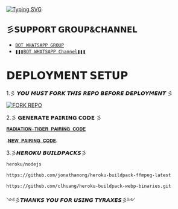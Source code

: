 <a href="https://git.io/typing-svg"><img src="https://readme-typing-svg.demolab.com?font=Protest+Strike&size=25&duration=600&pause=600&color=BBFFFB&random=false&width=435&lines=+Hi++%E1%95%95(+%D5%9E+%E1%97%9C+%D5%9E+)%E1%95%97+𝗜'𝗠+彡𝙏𝙔𝙍𝘼𝙓𝙀𝙎彡𝘼𝙉𝙏𝙄𝘽𝙐𝙂彡............+;A+Multi-fuctional+𝗪𝗛𝗔𝗧𝗦𝗔𝗣𝗣+𝗕𝗢𝗧;+++++𝗕𝗬+𝗧𝗛𝗘𝗘+𝗗𝗥𝗔𝗚𝗢𝗡" alt="Typing SVG" /></a>  



##  彡𝗦𝗨𝗣𝗣𝗢𝗥𝗧 𝗚𝗥𝗢𝗨𝗣&𝗖𝗛𝗔𝗡𝗡𝗘𝗟

- [`BOT WHATSAPP GROUP`](https://chat.whatsapp.com/I5xIShFtrk43tfaWEmppNH)
- [`❚❚❚BOT WHATSAPP Channel❚❚❚`](https://whatsapp.com/channel/0029VaNPPwR30LKQk437x51Q)




# 𝗗𝗘𝗣𝗟𝗢𝗬𝗠𝗘𝗡𝗧 𝗦𝗘𝗧𝗨𝗣
1.彡 𝙔𝙊𝙐 𝙈𝙐𝙎𝙏 𝙁𝙊𝙍𝙆 𝙏𝙃𝙄𝙎 𝙍𝙀𝙋𝙊 𝘽𝙀𝙁𝙊𝙍𝙀 𝘿𝙀𝙋𝙇𝙊𝙔𝙈𝙀𝙉𝙏 彡

<a href="https://github.com/Kingdragony/TYRAX/fork"><img title="FORK REPO" src="https://img.shields.io/badge/FORK REPO-h?color=black&style=for-the-badge&logo=stackshare"></a>

2.彡 𝗚𝗘𝗡𝗘𝗥𝗔𝗧𝗘 𝗣𝗔𝗜𝗥𝗜𝗡𝗚 𝗖𝗢𝗗𝗘 彡

[`𝐑𝐀𝐃𝐈𝐀𝐓𝐈𝐎𝐍-𝐓𝐈𝐆𝐄𝐑 𝐏𝐀𝐈𝐑𝐈𝐍𝐆 𝐂𝐎𝐃𝐄`](https://tigercodes-d2affec7cdbf.herokuapp.com/pair)
    

.[`𝐍𝐄𝐖 𝐏𝐀𝐈𝐑𝐈𝐍𝐆 𝐂𝐎𝐃𝐄`](https://tigercodes-d2affec7cdbf.herokuapp.com/pair).

  
  
3.彡𝙃𝙀𝙍𝙊𝙆𝙐  𝘽𝙐𝙄𝙇𝘿𝙋𝘼𝘾𝙆𝙎彡
                               
  ```bash
heroku/nodejs
```
```bash
https://github.com/jonathanong/heroku-buildpack-ffmpeg-latest

 ````
```bash
https://github.com/clhuang/heroku-buildpack-webp-binaries.git

```

༺彡𝙏𝙃𝘼𝙉𝙆𝙎 𝙔𝙊𝙐 𝙁𝙊𝙍 𝙐𝙎𝙄𝙉𝙂 𝙏𝙔𝙍𝘼𝙓𝙀𝙎彡༻
